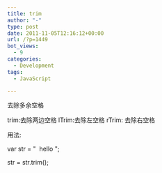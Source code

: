 ```yaml
---
title: trim
author: "-"
type: post
date: 2011-11-05T12:16:12+00:00
url: /?p=1449
bot_views:
  - 9
categories:
  - Development
tags:
  - JavaScript

---
```

去除多余空格
  
trim:去除两边空格 lTrim:去除左空格 rTrim: 去除右空格
  
用法: 
  
var str = "  hello ";
  
str = str.trim();